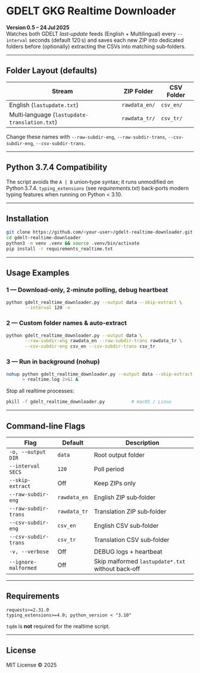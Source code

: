 # GDELT GKG Realtime Downloader

**Version 0.5 – 24 Jul 2025**  
Watches both GDELT *last‑update* feeds (English + Multilingual) every `--interval`
seconds (default 120 s) and saves each new ZIP into dedicated folders before
(optionally) extracting the CSVs into matching sub‑folders.

---

## Folder Layout (defaults)

| Stream | ZIP Folder | CSV Folder |
|--------|------------|------------|
| English (`lastupdate.txt`) | `rawdata_en/` | `csv_en/` |
| Multi‑language (`lastupdate-translation.txt`) | `rawdata_tr/` | `csv_tr/` |

Change these names with `--raw-subdir-eng`, `--raw-subdir-trans`,
`--csv-subdir-eng`, `--csv-subdir-trans`.

---

## Python 3.7.4 Compatibility

The script avoids the `A | B` union‑type syntax; it runs unmodified on
Python 3.7.4. `typing_extensions` (see *requirements.txt*) back‑ports modern
typing features when running on Python < 3.10.

---

## Installation

```bash
git clone https://github.com/<your-user>/gdelt-realtime-downloader.git
cd gdelt-realtime-downloader
python3 -m venv .venv && source .venv/bin/activate
pip install -r requirements_realtime.txt
```

---

## Usage Examples

### 1 — Download‑only, 2‑minute polling, debug heartbeat

```bash
python gdelt_realtime_downloader.py --output data --skip-extract \
       --interval 120 -v
```

### 2 — Custom folder names & auto‑extract

```bash
python gdelt_realtime_downloader.py --output data \
       --raw-subdir-eng rawdata_en --raw-subdir-trans rawdata_tr \
       --csv-subdir-eng csv_en --csv-subdir-trans csv_tr
```

### 3 — Run in background (nohup)

```bash
nohup python gdelt_realtime_downloader.py --output data --skip-extract -v \
      > realtime.log 2>&1 &
```

Stop all realtime processes:

```bash
pkill -f gdelt_realtime_downloader.py          # macOS / Linux
```

---

## Command‑line Flags

| Flag | Default | Description |
|------|---------|-------------|
| `-o, --output DIR` | `data` | Root output folder |
| `--interval SECS` | `120` | Poll period |
| `--skip-extract` | Off | Keep ZIPs only |
| `--raw-subdir-eng` | `rawdata_en` | English ZIP sub‑folder |
| `--raw-subdir-trans` | `rawdata_tr` | Translation ZIP sub‑folder |
| `--csv-subdir-eng` | `csv_en` | English CSV sub‑folder |
| `--csv-subdir-trans` | `csv_tr` | Translation CSV sub‑folder |
| `-v, --verbose` | Off | DEBUG logs + heartbeat |
| `--ignore-malformed` | Off | Skip malformed `lastupdate*.txt` without back‑off |

---

## Requirements

```
requests>=2.31.0
typing_extensions>=4.0; python_version < "3.10"
```

`tqdm` is **not** required for the realtime script.

---

## License

MIT License © 2025 <Ethan Wang>
